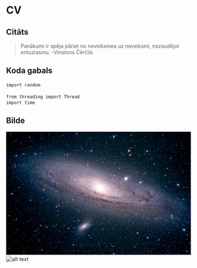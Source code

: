 # CV



## Citāts
> Panākumi ir spēja pāriet no neveiksmes uz neveiksmi, nezaudējot entuziasmu.
>-Vinstons Čērčils

## Koda gabals
```
import random

from threading import Thread
import time
```
## Bilde
![alt text](andromeda-galaxy-royalty-free-image-1585682435.jpg)
![alt text](https://media.npr.org/assets/img/2020/08/27/nasa-goods-real_wide-9168d715c2d4c488d7a0e594b397d7abdd969d9d.png)
